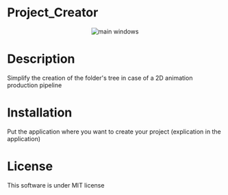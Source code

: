 # Project_Creator

<p align="center">
  <img src="http://lutim.cpy.re/zUlBkOXz.PNG" alt="main windows" />
</p>

# Description
Simplify the creation of the folder's tree in case of a 2D animation production pipeline

# Installation
Put the application where you want to create your project
(explication in the application)

# License
This software is under MIT license
